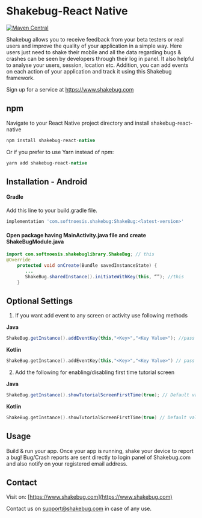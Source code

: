 # Shakebug-React Native

[![Maven Central](https://img.shields.io/maven-central/v/com.softnoesis.shakebug/ShakeBug.svg?label=Maven%20Central)](https://search.maven.org/search?q=g:com.softnoesis.shakebug)

Shakebug allows you to receive feedback from your beta testers or real users and improve the quality of your application in a simple way. Here users just need to shake their mobile and all the data regarding bugs & crashes can be seen by developers through their log in panel. It also helpful to analyse your users, session, location etc. Addition, you can add events on each action of your application and track it using this Shakebug framework.

Sign up for a service at https://www.shakebug.com

## npm

Navigate to your React Native project directory and install shakebug-react-native

```groovy
npm install shakebug-react-native
```

Or if you prefer to use Yarn instead of npm:

```groovy
yarn add shakebug-react-native
```

## Installation - Android

#### Gradle

Add this line to your build.gradle file.

```groovy
implementation 'com.softnoesis.shakebug:ShakeBug:<latest-version>'
```

#### Open package having MainActivity.java file and create **ShakeBugModule.java**

```java
import com.softnoesis.shakebuglibrary.ShakeBug; // this
@Override
    protected void onCreate(Bundle savedInstanceState) {
       ...
       ShakeBug.sharedInstance().initiateWithKey(this, “”); //this
    }
```


## Optional Settings

1. If you want add event to any screen or activity use following methods

**Java**
```java
ShakeBug.getInstance().addEventKey(this,"<Key>","<Key Value>"); //pass any key or value
```

**Kotlin**
```kotlin
ShakeBug.getInstance().addEventKey(this,"<Key>","<Key Value>") // pass any key or value
```
   
2. Add the following for enabling/disabling first time tutorial screen

**Java**
```java
ShakeBug.getInstance().showTutorialScreenFirstTime(true); // Default value True
```

**Kotlin**
```kotlin
ShakeBug.getInstance().showTutorialScreenFirstTime(true) // Default value True
```

## Usage

Build & run your app. Once your app is running, shake your device to report a bug! Bug/Crash reports are sent directly to login panel of Shakebug.com and also notify on your registered email address.


## Contact
Visit on: [https://www.shakebug.com](https://www.shakebug.com)

Contact us on support@shakebug.com in case of any use.
